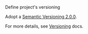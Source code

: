 Define project's versioning

Adopt a [Semantic Versioning 2.0.0].

For more details, see [Versioning] docs.

[Semantic Versioning 2.0.0]: https://semver.org/spec/v2.0.0.html
[Versioning]: docs/versioning.md
